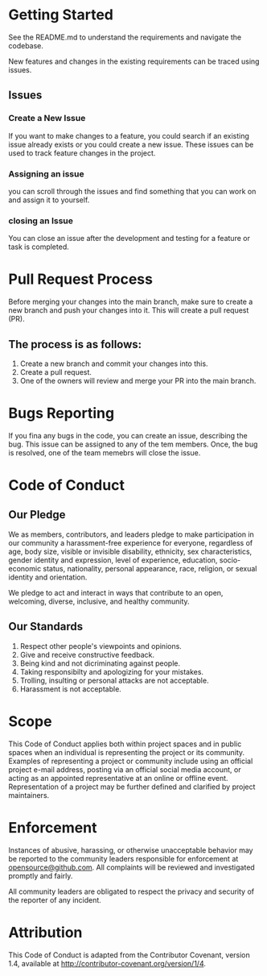 # Getting Started
See the README.md to understand the requirements and navigate the codebase. 

New features and changes in the existing requirements can be traced using issues.
## Issues
### Create a New Issue
If you want to make changes to a feature, you could search if an existing issue already exists or you could create a new issue. These issues can be used to track feature changes in the project.
### Assigning an issue
you can scroll through the issues and find something that you can work on and assign it to yourself.
### closing an Issue
You can close an issue after the development and testing for a feature or task is completed. 

# Pull Request Process
Before merging your changes into the main branch, make sure to create a new branch and push your changes into it. This will create a pull request (PR).

## The process is as follows:
1. Create a new branch and commit your changes into this. 
2. Create a pull request.
3. One of the owners will review and merge your PR into the main branch.


# Bugs Reporting
If you fina any bugs in the code, you can create an issue, describing the bug. This issue can be assigned to any of the tem members. Once, the bug is resolved, one of the team memebrs will close the issue.

# Code of Conduct
## Our Pledge

We as members, contributors, and leaders pledge to make participation in our community a harassment-free experience for everyone, regardless of age, body size, visible or invisible disability, ethnicity, sex characteristics, gender identity and expression, level of experience, education, socio-economic status, nationality, personal appearance, race, religion, or sexual identity and orientation.

We pledge to act and interact in ways that contribute to an open, welcoming, diverse, inclusive, and healthy community.

## Our Standards

1. Respect other people's viewpoints and opinions.
2. Give and receive constructive feedback.
3. Being kind and not dicriminating against people. 
4. Taking responsibilty and apologizing for your mistakes.
5. Trolling, insulting or personal attacks are not acceptable. 
6. Harassment is not acceptable.

# Scope
This Code of Conduct applies both within project spaces and in public spaces when an individual is representing the project or its community. Examples of representing a project or community include using an official project e-mail address, posting via an official social media account, or acting as an appointed representative at an online or offline event. Representation of a project may be further defined and clarified by project maintainers.

# Enforcement
Instances of abusive, harassing, or otherwise unacceptable behavior may be reported to the community leaders responsible for enforcement at opensource@github.com. All complaints will be reviewed and investigated promptly and fairly.

All community leaders are obligated to respect the privacy and security of the reporter of any incident.


# Attribution
This Code of Conduct is adapted from the Contributor Covenant, version 1.4, available at http://contributor-covenant.org/version/1/4.






